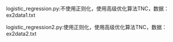 logistic_regression.py:不使用正则化，使用高级优化算法TNC，数据：ex2data1.txt

logistic_regression2.py:使用正则化，使用高级优化算法TNC，数据：ex2data2.txt
